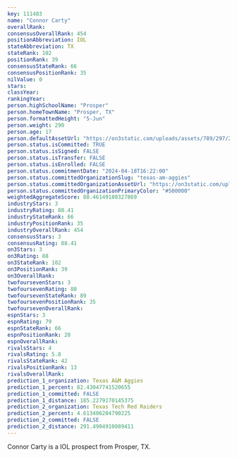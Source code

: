 ```yaml
---
key: 111483
name: "Connor Carty"
overallRank: 
consensusOverallRank: 454
positionAbbreviation: IOL
stateAbbreviation: TX
stateRank: 102
positionRank: 39
consensusStateRank: 66
consensusPositionRank: 35
nilValue: 0
stars: 
classYear: 
rankingYear: 
person.highSchoolName: "Prosper"
person.homeTownName: "Prosper, TX"
person.formattedHeight: "5-Jun"
person.weight: 290
person.age: 17
person.defaultAssetUrl: "https://on3static.com/uploads/assets/789/297/297789.JPG"
person.status.isCommitted: TRUE
person.status.isSigned: FALSE
person.status.isTransfer: FALSE
person.status.isEnrolled: FALSE
person.status.commitmentDate: "2024-04-18T16:22:00"
person.status.committedOrganizationSlug: "texas-am-aggies"
person.status.committedOrganizationAssetUrl: "https://on3static.com/uploads/assets/270/150/150270.svg"
person.status.committedOrganizationPrimaryColor: "#500000"
weightedAggregateScore: 88.46149180327869
industryStars: 3
industryRating: 88.41
industryStateRank: 66
industryPositionRank: 35
industryOverallRank: 454
consensusStars: 3
consensusRating: 88.41
on3Stars: 3
on3Rating: 88
on3StateRank: 102
on3PositionRank: 39
on3OverallRank: 
twofoursevenStars: 3
twofoursevenRating: 88
twofoursevenStateRank: 89
twofoursevenPositionRank: 35
twofoursevenOverallRank: 
espnStars: 3
espnRating: 79
espnStateRank: 66
espnPositionRank: 20
espnOverallRank: 
rivalsStars: 4
rivalsRating: 5.8
rivalsStateRank: 42
rivalsPositionRank: 13
rivalsOverallRank: 
prediction_1_organization: Texas A&M Aggies
prediction_1_percent: 82.43047741520655
prediction_1_committed: FALSE
prediction_1_distance: 185.2279170145375
prediction_2_organization: Texas Tech Red Raiders
prediction_2_percent: 4.613406204790225
prediction_2_committed: FALSE
prediction_2_distance: 291.4904910089411
---
```

Connor Carty is a IOL prospect from Prosper, TX.